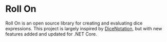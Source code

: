 # Roll On

Roll On is an open source library for creating and evaluating dice expressions. This project is largely inspired by [DiceNotation](https://github.com/eropple/DiceNotation), but with new features added and updated for .NET Core. 